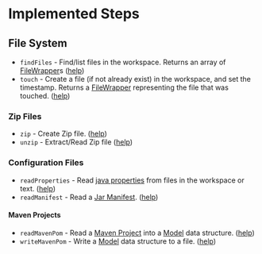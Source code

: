 # Implemented Steps

## File System
* `findFiles` - Find/list files in the workspace. Returns an array of [FileWrapper](../src/main/java/org/jenkinsci/plugins/pipeline/utility/steps/fs/FileWrapper.java)s ([help](../src/main/resources/org/jenkinsci/plugins/pipeline/utility/steps/fs/FindFilesStep/help.html))
* `touch` - Create a file (if not already exist) in the workspace, and set the timestamp. Returns a [FileWrapper](../src/main/java/org/jenkinsci/plugins/pipeline/utility/steps/fs/FileWrapper.java) representing the file that was touched. ([help](../src/main/resources/org/jenkinsci/plugins/pipeline/utility/steps/fs/TouchStep/help.html))

### Zip Files
* `zip` - Create Zip file. ([help](../src/main/resources/org/jenkinsci/plugins/pipeline/utility/steps/zip/ZipStep/help.html))
* `unzip` - Extract/Read Zip file ([help](../src/main/resources/org/jenkinsci/plugins/pipeline/utility/steps/zip/UnZipStep/help.html))

### Configuration Files
* `readProperties` - Read [java properties](https://docs.oracle.com/javase/7/docs/api/java/util/Properties.html) from files in the workspace or text. ([help](../src/main/resources/org/jenkinsci/plugins/pipeline/utility/steps/conf/ReadPropertiesStep/help.html))
* `readManifest` - Read a [Jar Manifest](https://docs.oracle.com/javase/7/docs/technotes/guides/jar/jar.html#JAR_Manifest). ([help](../src/main/resources/org/jenkinsci/plugins/pipeline/utility/steps/conf/mf/ReadManifestStep/help.html))

#### Maven Projects
* `readMavenPom` - Read a [Maven Project](https://maven.apache.org/pom.html) into a [Model](http://maven.apache.org/components/ref/3.3.9/maven-model/apidocs/org/apache/maven/model/Model.html) data structure. ([help](../src/main/resources/org/jenkinsci/plugins/pipeline/utility/steps/maven/ReadMavenPomStep/help.html))
* `writeMavenPom` - Write a [Model](http://maven.apache.org/components/ref/3.3.9/maven-model/apidocs/org/apache/maven/model/Model.html) data structure to a file. ([help](../src/main/resources/org/jenkinsci/plugins/pipeline/utility/steps/maven/WriteMavenPomStep/help.html))
